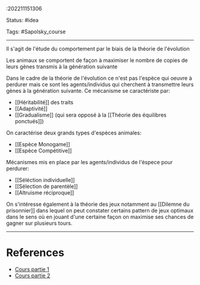 :202211151306

Status: #idea

Tags: #Sapolsky_course

---
Il s'agit de l'étude du comportement par le biais de la théorie de l'évolution

Les animaux se comportent de façon à maximiser le nombre de copies de leurs gènes transmis à la génération suivante

Dans le cadre de la théorie de l'évolution ce n'est pas l'espèce qui oeuvre à perdurer mais ce sont les agents/individus qui cherchent à transmettre leurs gènes à la génération suivante. Ce mécanisme se caractériste par: 
- [[Héritabilité]] des traits
- [[Adaptivité]]
- [[Gradualisme]] (qui sera opposé à la [[Théorie des équilibres ponctués]])

On caractérise deux grands types d'espèces animales:
- [[Espèce Monogame]]
- [[Espèce Compétitive]]

Mécanismes mis en place par les agents/individus de l'èspece pour perdurer:
- [[Séléction individuelle]]
- [[Sélection de parentèle]]
- [[Altruisme réciproque]]

On s'intéresse également à la théorie des jeux notamment au [[Dilemne du prisonnier]] dans lequel on peut constater certains pattern de jeux optimaux dans le sens où en jouant d'une certaine façon on maximise ses chances de gagner sur plusieurs tours. 

---
# References

- [Cours partie 1](https://www.youtube.com/watch?v=Y0Oa4Lp5fLE&list=PL848F2368C90DDC3D&index=2)
- [Cours partie 2](https://www.youtube.com/watch?v=oKNAzl-XN4I&list=PL848F2368C90DDC3D&index=4)
